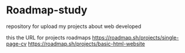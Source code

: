 # Roadmap-study
repository for upload my projects about web developed

this the URL for projects roadmaps
https://roadmap.sh/projects/single-page-cv
https://roadmap.sh/projects/basic-html-website
